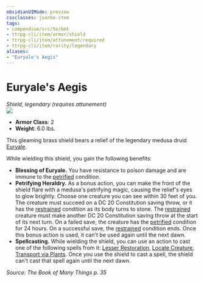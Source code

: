 ```yaml
---
obsidianUIMode: preview
cssclasses: json5e-item
tags:
- compendium/src/5e/bmt
- ttrpg-cli/item/armor/shield
- ttrpg-cli/item/attunement/required
- ttrpg-cli/item/rarity/legendary
aliases: 
- "Euryale's Aegis"
---
```

# Euryale's Aegis
*Shield, legendary (requires attunement)*  
![](/3-Mechanics/CLI/items/img/euryales-aegis.webp#right)  

- **Armor Class**: 2
- **Weight**: 6.0 lbs.

This gleaming brass shield bears a relief of the legendary medusa druid [Euryale](/3-Mechanics/CLI/bestiary/npc/euryale-bmt.md).

While wielding this shield, you gain the following benefits:

- **Blessing of Euryale.** You have resistance to poison damage and are immune to the [petrified](/3-Mechanics/CLI/rules/conditions.md#petrified) condition.  
- **Petrifying Heraldry.** As a bonus action, you can make the front of the shield flare with a medusa's petrifying magic, causing the relief's eyes to glow brightly. Choose one creature you can see within 30 feet of you. The creature must succeed on a DC 20 Constitution saving throw, or it has the [restrained](/3-Mechanics/CLI/rules/conditions.md#restrained) condition as its body turns to stone. The [restrained](/3-Mechanics/CLI/rules/conditions.md#restrained) creature must make another DC 20 Constitution saving throw at the start of its next turn. On a failed save, the creature has the [petrified](/3-Mechanics/CLI/rules/conditions.md#petrified) condition for 24 hours. On a successful save, the [restrained](/3-Mechanics/CLI/rules/conditions.md#restrained) condition ends. Once this bonus action is used, it can't be used again until the next dawn.  
- **Spellcasting.** While wielding the shield, you can use an action to cast one of the following spells from it: [Lesser Restoration](/3-Mechanics/CLI/spells/lesser-restoration.md), [Locate Creature](/3-Mechanics/CLI/spells/locate-creature.md), [Transport via Plants](/3-Mechanics/CLI/spells/transport-via-plants.md). Once you use the shield to cast a spell, the shield can't cast that spell again until the next dawn.  

*Source: The Book of Many Things p. 35*